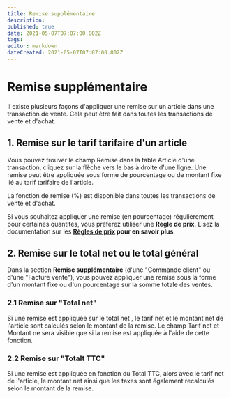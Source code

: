 ```yaml
---
title: Remise supplémentaire
description: 
published: true
date: 2021-05-07T07:07:00.802Z
tags: 
editor: markdown
dateCreated: 2021-05-07T07:07:00.802Z
---
```


# Remise supplémentaire

Il existe plusieurs façons d'appliquer une remise sur un article dans une transaction de vente. Cela peut être fait dans toutes les transactions de vente et d'achat.

## 1. Remise sur le tarif tarifaire d'un article 

Vous pouvez trouver le champ Remise dans la table Article d'une transaction, cliquez sur la flèche vers le bas à droite d'une ligne. Une remise peut être appliquée sous forme de pourcentage ou de montant fixe lié au tarif tarifaire de l'article.

La fonction de remise (%) est disponible dans toutes les transactions de vente et d'achat.

Si vous souhaitez appliquer une remise (en pourcentage) régulièrement pour certaines quantités, vous préférez utiliser une **Règle de prix**. Lisez la documentation sur les **[Règles de prix](/fr/stocks/price-rules) pour en savoir plus**.

## 2. Remise sur le total net ou le total général 

Dans la section **Remise supplémentaire** (d'une "Commande client" ou d'une "Facture vente"), vous pouvez appliquer une remise sous la forme d'un montant fixe ou d'un pourcentage sur la somme totale des ventes.

### 2.1 Remise sur "Total net" 
Si une remise est appliquée sur le total net , le tarif net et le montant net de l'article sont calculés selon le montant de la remise. Le champ Tarif net et Montant ne sera visible que si la remise est appliquée à l'aide de cette fonction.

### 2.2 Remise sur "Totalt TTC" 
Si une remise est appliquée en fonction du Total TTC, alors avec le tarif net de l'article, le montant net ainsi que les taxes sont également recalculés selon le montant de la remise.